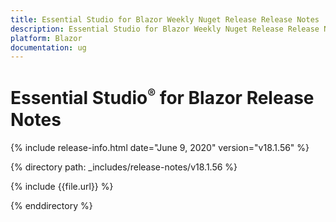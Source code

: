 ```yaml
---
title: Essential Studio for Blazor Weekly Nuget Release Release Notes  
description: Essential Studio for Blazor Weekly Nuget Release Release Notes  
platform: Blazor
documentation: ug
---
```


# Essential Studio<sup style="font-size:70%">&reg;</sup> for Blazor  Release Notes  

{% include release-info.html date="June 9, 2020"  version="v18.1.56" %} 

{% directory path: _includes/release-notes/v18.1.56 %}

{% include {{file.url}} %}

{% enddirectory %}


